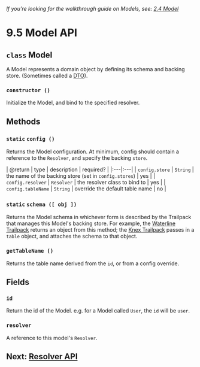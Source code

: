 *If you're looking for the walkthrough guide on Models, see: [2.4 Model](../build/model.md)*

# 9.5 Model API

## `class` Model

A Model represents a domain object by defining its schema and backing store. (Sometimes called a [DTO](https://en.wikipedia.org/wiki/Data_transfer_object)).

### `constructor ()`

Initialize the Model, and bind to the specified resolver.

## Methods

### `static` `config ()`

Returns the Model configuration. At minimum, config should contain a reference to the `Resolver`, and specify the backing `store`.

| @return | type | description | required? |
|:---|:---|
| `config.store` | `String` | the name of the backing store (set in `config.stores`) | yes |
| `config.resolver` | `Resolver` | the resolver class to bind to | yes |
| `config.tableName` | `String` | override the default table name | no |

### `static` `schema ([ obj ])`

Returns the Model schema in whichever form is described by the Trailpack that manages this Model's backing store. For example, the [Waterline Trailpack](https://github.com/trailsjs/trailpack-waterline) returns an object from this method; the [Knex Trailpack](https://github.com/trailsjs/trailpack-knex) passes in a `table` object, and attaches the schema to that object.

### `getTableName ()`

Returns the table name derived from the `id`, or from a config override.

## Fields

### `id`

Return the id of the Model. e.g. for a Model called `User`, the `id` will be `user`.

### `resolver`

A reference to this model's `Resolver`.

## Next: [Resolver API](model.md)

